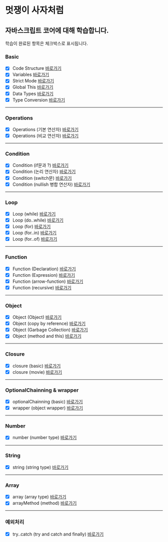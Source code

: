 # 멋쟁이 사자처럼
## 자바스크립트 코어에 대해 학습합니다.

학습이 완료된 항목은 체크박스로 표시됩니다.

### Basic
 - [x] Code Structure [바로가기](https://github.com/Juhee-Hwang/core-javascript/blob/01.core/client/chapter/core/01.codeStructure.js)
 - [x] Variables [바로가기](https://github.com/Juhee-Hwang/core-javascript/blob/01.core/client/chapter/core/02.variables.js)
 - [x] Strict Mode [바로가기](https://github.com/Juhee-Hwang/core-javascript/blob/01.core/client/chapter/core/03.strictMode.js)
 - [x] Global This [바로가기](https://github.com/Juhee-Hwang/core-javascript/blob/01.core/client/chapter/core/04.globalThis.js)
 - [x] Data Types [바로가기](https://github.com/Juhee-Hwang/core-javascript/blob/01.core/client/chapter/core/05.dataType.js)
 - [x] Type Conversion [바로가기](https://github.com/Juhee-Hwang/core-javascript/blob/01.core/client/chapter/core/06.typeConversion.js)
 ---
 ### Operations
 - [x] Operations (기본 연산자) [바로가기](https://github.com/Juhee-Hwang/core-javascript/blob/01.core/client/chapter/core/07-1.operation.js)
 - [x] Operations (비교 연산자) [바로가기](https://github.com/Juhee-Hwang/core-javascript/blob/01.core/client/chapter/core/07-2.operation.js)
 ---

 ### Condition 
 
 - [x] Condition (if문과 ?) [바로가기](https://github.com/Juhee-Hwang/core-javascript/blob/01.core/client/chapter/core/08-1.condition.js)
 - [x] Condition (논리 연산자) [바로가기](https://github.com/Juhee-Hwang/core-javascript/blob/01.core/client/chapter/core/08-2.condition.js)
 - [x] Condition (switch문) [바로가기](https://github.com/Juhee-Hwang/core-javascript/blob/01.core/client/chapter/core/08-3.condition.js)
 - [x] Condition (nullish 병합 연산자) [바로가기](https://github.com/Juhee-Hwang/core-javascript/blob/01.core/client/chapter/core/08-4.condition.js)
 ---
 ### Loop
 - [x] Loop (while) [바로가기](https://github.com/Juhee-Hwang/core-javascript/blob/01.core/client/chapter/core/09-1.loop.js)
 - [x] Loop (do..while) [바로가기](https://github.com/Juhee-Hwang/core-javascript/blob/01.core/client/chapter/core/09-2.loop.js)
 - [x] Loop (for) [바로가기](https://github.com/Juhee-Hwang/core-javascript/blob/01.core/client/chapter/core/09-3.loop.js)
 - [x] Loop (for..in) [바로가기](https://github.com/Juhee-Hwang/core-javascript/blob/01.core/client/chapter/core/09-4.loop.js)
 - [x] Loop (for..of) [바로가기](https://github.com/Juhee-Hwang/core-javascript/blob/01.core/client/chapter/core/09-5.loop.js)
 ---
 ### Function
 - [x] Function (Declaration) [바로가기](https://github.com/Juhee-Hwang/core-javascript/blob/01.core/client/chapter/core/10-1.function.js)
 - [x] Function (Expression) [바로가기](https://github.com/Juhee-Hwang/core-javascript/blob/01.core/client/chapter/core/10-2.function.js)
 - [x] Function (arrow-function) [바로가기](https://github.com/Juhee-Hwang/core-javascript/blob/01.core/client/chapter/core/10-3.function.js)
 - [x] Function (recursive) [바로가기](https://github.com/Juhee-Hwang/core-javascript/blob/01.core/client/chapter/core/10-4.function.js)
 ---
 ### Object
 - [x] Object (Object) [바로가기](https://github.com/Juhee-Hwang/core-javascript/blob/01.core/client/chapter/core/11-1.object.js)
 - [x] Object (copy by reference) [바로가기](https://github.com/Juhee-Hwang/core-javascript/blob/01.core/client/chapter/core/11-2.object.js)
 - [x] Object (Garbage Collection) [바로가기](https://github.com/Juhee-Hwang/core-javascript/blob/01.core/client/chapter/core/11-3.object.js)
 - [x] Object (method and this) [바로가기](https://github.com/Juhee-Hwang/core-javascript/blob/01.core/client/chapter/core/11-4.method.js)
 ---
 ### Closure
 - [x] closure (basic) [바로가기](https://github.com/Juhee-Hwang/core-javascript/blob/01.core/client/chapter/core/12-1.closure.js)
 - [x] closure (movie) [바로가기](https://github.com/Juhee-Hwang/core-javascript/blob/01.core/client/chapter/core/12-2.closure.js)
 ---
 ### OptionalChainning & wrapper
 - [x] optionalChainning (basic) [바로가기](https://github.com/Juhee-Hwang/core-javascript/blob/01.core/client/chapter/core/13.optionalChainning.js)
 - [x] wrapper (object wrapper) [바로가기](https://github.com/Juhee-Hwang/core-javascript/blob/01.core/client/chapter/core/14.wrapper.js)
 ---
 ### Number
 - [x] number (number type) [바로가기](https://github.com/Juhee-Hwang/core-javascript/blob/01.core/client/chapter/core/15.number.js)
 ---
 ### String
 - [x] string (string type) [바로가기](https://github.com/Juhee-Hwang/core-javascript/blob/01.core/client/chapter/core/16.string.js)
 ---
 ### Array
 - [x] array (array type) [바로가기](https://github.com/Juhee-Hwang/core-javascript/blob/01.core/client/chapter/core/17.arrayType.js)
 - [x] arrayMethod (method) [바로가기](https://github.com/Juhee-Hwang/core-javascript/blob/01.core/client/chapter/core/18.arrayMethod.js)
 ---
 ### 예외처리
 - [x] try..catch (try and catch and finally) [바로가기](https://github.com/Juhee-Hwang/core-javascript/blob/01.core/client/chapter/core/18.tryCatch.js)